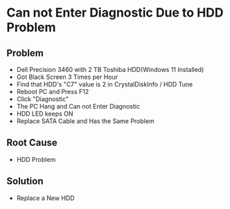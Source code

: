 # Can not Enter Diagnostic Due to HDD Problem

## Problem
* Dell Precision 3460 with 2 TB Toshiba HDD(Windows 11 Installed)
* Got Black Screen 3 Times per Hour
* Find that HDD's "C7" value is 2 in CrystalDiskInfo / HDD Tune
* Reboot PC and Press F12
* Click "Diagnostic"
* The PC Hang and Can not Enter Diagnostic
* HDD LED keeps ON
* Replace SATA Cable and Has the Same Problem

## Root Cause
* HDD Problem

## Solution
* Replace a New HDD
